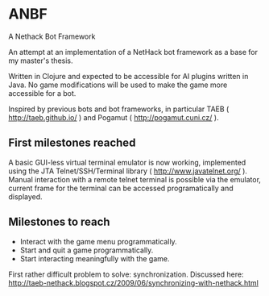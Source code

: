 ANBF
====

A Nethack Bot Framework

An attempt at an implementation of a NetHack bot framework as a base for my master's thesis.

Written in Clojure and expected to be accessible for AI plugins written in Java.  No game modifications will be used to make the game more accessible for a bot.

Inspired by previous bots and bot frameworks, in particular TAEB ( http://taeb.github.io/ ) and Pogamut ( http://pogamut.cuni.cz/ ).

## First milestones reached

A basic GUI-less virtual terminal emulator is now working, implemented using the JTA Telnet/SSH/Terminal library ( http://www.javatelnet.org/ ).
Manual interaction with a remote telnet terminal is possible via the emulator, current frame for the terminal can be accessed programatically and displayed.

## Milestones to reach

- Interact with the game menu programmatically.
- Start and quit a game programmatically.
- Start interacting meaningfully with the game.

First rather difficult problem to solve: synchronization.  Discussed here: http://taeb-nethack.blogspot.cz/2009/06/synchronizing-with-nethack.html
